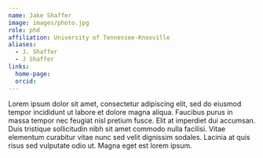 ```yaml
---
name: Jake Shaffer
image: images/photo.jpg
role: phd
affiliation: University of Tennessee-Knoxville
aliases:
  - J. Shaffer
  - J Shaffer
links:
  home-page: 
  orcid:
---
```


Lorem ipsum dolor sit amet, consectetur adipiscing elit, sed do eiusmod tempor incididunt ut labore et dolore magna aliqua.
Faucibus purus in massa tempor nec feugiat nisl pretium fusce.
Elit at imperdiet dui accumsan.
Duis tristique sollicitudin nibh sit amet commodo nulla facilisi.
Vitae elementum curabitur vitae nunc sed velit dignissim sodales.
Lacinia at quis risus sed vulputate odio ut.
Magna eget est lorem ipsum.
